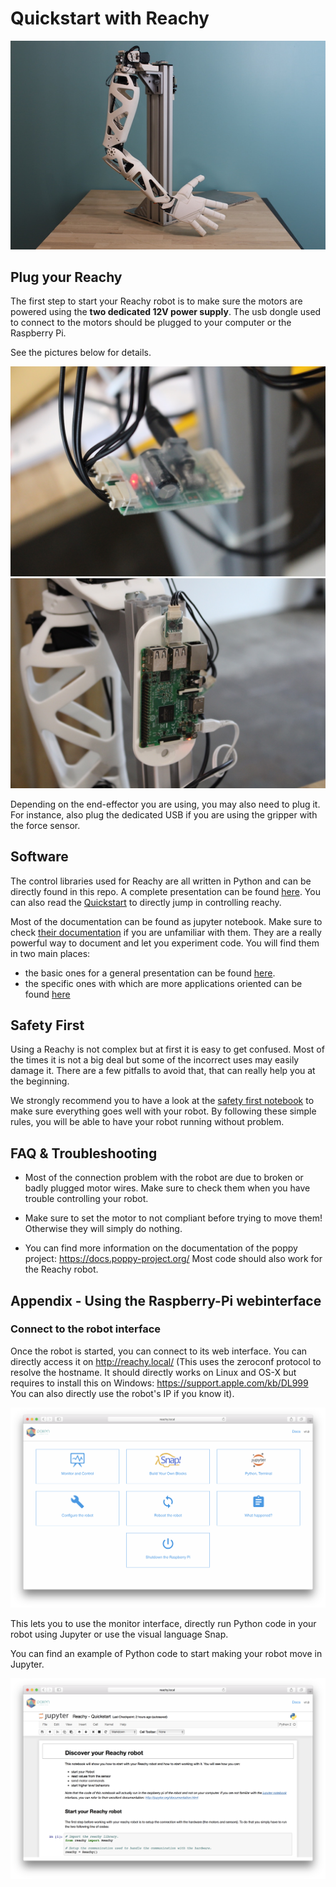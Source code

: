 # Quickstart with Reachy

![Reachy](./img/reachy.jpg)

## Plug your Reachy

The first step to start your Reachy robot is to make sure the motors are powered using the **two dedicated 12V power supply**. The usb dongle used to connect to the motors should be plugged to your computer or the Raspberry Pi.

See the pictures below for details.

![Motor plug](./img/motor-plug.JPG)
![Raspberry plug](./img/raspi-plug.JPG)

Depending on the end-effector you are using, you may also need to plug it. For instance, also plug the dedicated USB if you are using the gripper with the force sensor.

## Software

The control libraries used for Reachy are all written in Python and can be directly found in this repo. A complete presentation can be found [here](./reachy-software-presentation.ipynb). You can also read the [Quickstart](./notebook/Reachy-Quickstart.ipynb) to directly jump in controlling reachy.

Most of the documentation can be found as jupyter notebook. Make sure to check [their documentation](https://jupyter.org) if you are unfamiliar with them. They are a really powerful way to document and let you experiment code.
You will find them in two main places:

* the basic ones for a general presentation can be found [here](./notebook).
* the specific ones with which are more applications oriented can be found [here](../applications)

## Safety First

Using a Reachy is not complex but at first it is easy to get confused. Most of the times it is not a big deal but some of the incorrect uses may easily damage it. There are a few pitfalls to avoid that, that can really help you at the beginning.

We strongly recommend you to have a look at the [safety first notebook](Safety-first.ipynb) to make sure everything goes well with your robot. By following these simple rules, you will be able to have your robot running without problem.

## FAQ & Troubleshooting

* Most of the connection problem with the robot are due to broken or badly plugged motor wires. Make sure to check them when you have trouble controlling your robot.

* Make sure to set the motor to not compliant before trying to move them! Otherwise they will simply do nothing.

* You can find more information on the documentation of the poppy project: https://docs.poppy-project.org/
 Most code should also work for the Reachy robot.


## Appendix - Using the Raspberry-Pi webinterface

### Connect to the robot interface

Once the robot is started, you can connect to its web interface. You can directly access it on http://reachy.local/ (This uses the zeroconf protocol to resolve the hostname. It should directly works on Linux and OS-X but requires to install this on Windows: https://support.apple.com/kb/DL999 You can also directly use the robot's IP if you know it).

![Reachy web interface ](./img/webinterface.png)

 This lets you to use the monitor interface, directly run Python code in your robot using Jupyter or use the visual language Snap.

 You can find an example of Python code to start making your robot move in Jupyter.

 ![Reachy jupyter example ](./img/jupyter.png)
